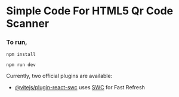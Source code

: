 # Simple Code For HTML5 Qr Code Scanner 

### To run,
 `npm install`

 `npm run dev`

Currently, two official plugins are available:

- [@vitejs/plugin-react-swc](https://github.com/vitejs/vite-plugin-react-swc) uses [SWC](https://swc.rs/) for Fast Refresh

